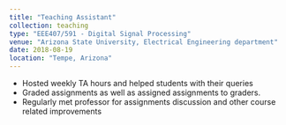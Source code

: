 ```yaml
---
title: "Teaching Assistant"
collection: teaching
type: "EEE407/591 - Digital Signal Processing"
venue: "Arizona State University, Electrical Engineering department"
date: 2018-08-19
location: "Tempe, Arizona"
---
```


- Hosted weekly TA hours and helped students with their queries
- Graded assignments as well as assigned assignments to graders.
- Regularly met professor for assignments discussion and other course related improvements
